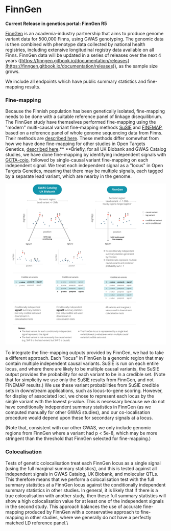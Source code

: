 # FinnGen

**Current Release in genetics portal: FinnGen R5**

[FinnGen](https://www.finngen.fi/en) is an academia-industry partnership that aims to produce genome variant data for 500,000 Finns, using GWAS genotyping. The genomic data is then combined with phenotype data collected by national health registries, including extensive longitudinal registry data available on all Finns. FinnGen data will be updated in a series of releases over the next 4 years ([https://finngen.gitbook.io/documentation/releases](https://finngen.gitbook.io/documentation/releases)), as the sample size grows.

We include all endpoints which have public summary statistics and fine-mapping results.

### Fine-mapping

Because the Finnish population has been genetically isolated, fine-mapping needs to be done with a suitable reference panel of linkage disequilibrium. The FinnGen study have themselves performed fine-mapping using the "modern" multi-causal variant fine-mapping methods [SuSIE](https://stephenslab.github.io/susieR/index.html) and [FINEMAP](http://www.christianbenner.com), based on a reference panel of whole genome sequencing data from Finns. Their methods are [described here](https://finngen.gitbook.io/documentation/methods/finemapping). These methods differ somewhat from how we have done fine-mapping for other studies in Open Targets Genetics, [described here](assigning-traits-to-loci.md#fine-mapping-expansion).** **Briefly, for all UK Biobank and GWAS Catalog studies, we have done fine-mapping by identifying independent signals with [GCTA-cojo](https://cnsgenomics.com/software/gcta/#COJO), followed by single-causal variant fine-mapping on each independent signal. We treat each independent signal as a "locus" in Open Targets Genetics, meaning that there may be multiple signals, each tagged by a separate lead variant, which are nearby in the genome.

![](<../.gitbook/assets/FinnGen Figure V5.png>)

To integrate the fine-mapping outputs provided by FinnGen, we had to take a different approach. Each "locus" in FinnGen is a genomic region that may contain multiple independent causal variants. SuSIE is run on each entire locus, and where there are likely to be multiple causal variants, the SuSIE output provides the probability for each variant to be in a credible set. (Note that for simplicity we use only the SuSIE results from FinnGen, and not FINEMAP results.) We use these variant probabilities from SuSIE credible sets in downstream applications, such as locus-to-gene scoring. However, for display of associated loci, we chose to represent each locus by the single variant with the lowest p-value. This is necessary because we do not have conditionally independent summary statistics in FinnGen (as we computed manually for other GWAS studies), and our co-localisation procedure would depend upon these for secondary signals at a locus.

(Note that, consistent with our other GWAS, we only include genomic regions from FinnGen where a variant had p < 5e-8, which may be more stringent than the threshold that FinnGen selected for fine-mapping.)

### Colocalisation

Tests of genetic colocalisation treat each FinnGen locus as a single signal (using the full marginal summary statistics), and this is tested against all independent signals in GWAS Catalog, UK Biobank, and molecular QTLs. This therefore means that we perform a colocalisation test with the full summary statistics at a FinnGen locus against the conditionally independent summary statistics in other studies. In general, it is likely that if there is a true colocalisation with another study, then these full summary statistics will show a high colocalisation value for at least one of the independent signals in the second study. This approach balances the use of accurate fine-mapping produced by FinnGen with a conservative approach to fine-mapping in other studies, where we generally do not have a perfectly matched LD reference panel.\
